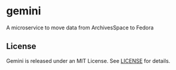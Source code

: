 # gemini
A microservice to move data from ArchivesSpace to Fedora

## License

Gemini is released under an MIT License. See [LICENSE](LICENSE) for details.
